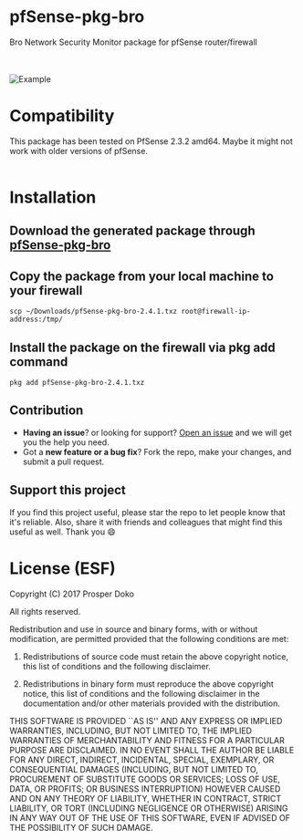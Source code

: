 # pfSense-pkg-bro

Bro Network Security Monitor package for pfSense router/firewall

<br><br>
![Example](https://user-images.githubusercontent.com/20781471/29499167-c581b802-8602-11e7-89dd-db6be4afc797.gif?raw=true)


# Compatibility
This package has been tested on PfSense 2.3.2 amd64. Maybe it might not work with older versions of pfSense.
<br><br>

# Installation

## Download the generated package through [pfSense-pkg-bro](https://github.com/shadonet/pfSense-pkg-bro/files/1248279/pfSense-pkg-bro-2.4.1.zip)

## Copy the package from your local machine to your firewall

```shell
scp ~/Downloads/pfSense-pkg-bro-2.4.1.txz root@firewall-ip-address:/tmp/
```
## Install the package on the firewall via pkg add command
```shell
pkg add pfSense-pkg-bro-2.4.1.txz
```
## Contribution
- **Having an issue**? or looking for support? [Open an issue](https://github.com/shadonet/pfSense-pkg-bro/issues/new) and we will get you the help you need.
- Got a **new feature or a bug fix**? Fork the repo, make your changes, and submit a pull request.

## Support this project
If you find this project useful, please star the repo to let people know that it's reliable. Also, share it with friends and colleagues that might find this useful as well. Thank you :smile:

# License (ESF)

Copyright (C) 2017 Prosper Doko

All rights reserved.

Redistribution and use in source and binary forms, with or without
modification, are permitted provided that the following conditions are met:

1. Redistributions of source code must retain the above copyright notice,
   this list of conditions and the following disclaimer.

2. Redistributions in binary form must reproduce the above copyright
   notice, this list of conditions and the following disclaimer in the
   documentation and/or other materials provided with the distribution.

THIS SOFTWARE IS PROVIDED ``AS IS'' AND ANY EXPRESS OR IMPLIED WARRANTIES,
INCLUDING, BUT NOT LIMITED TO, THE IMPLIED WARRANTIES OF MERCHANTABILITY
AND FITNESS FOR A PARTICULAR PURPOSE ARE DISCLAIMED. IN NO EVENT SHALL THE
AUTHOR BE LIABLE FOR ANY DIRECT, INDIRECT, INCIDENTAL, SPECIAL, EXEMPLARY,
OR CONSEQUENTIAL DAMAGES (INCLUDING, BUT NOT LIMITED TO, PROCUREMENT OF
SUBSTITUTE GOODS OR SERVICES; LOSS OF USE, DATA, OR PROFITS; OR BUSINESS
INTERRUPTION) HOWEVER CAUSED AND ON ANY THEORY OF LIABILITY, WHETHER IN
CONTRACT, STRICT LIABILITY, OR TORT (INCLUDING NEGLIGENCE OR OTHERWISE)
ARISING IN ANY WAY OUT OF THE USE OF THIS SOFTWARE, EVEN IF ADVISED OF THE
POSSIBILITY OF SUCH DAMAGE.
